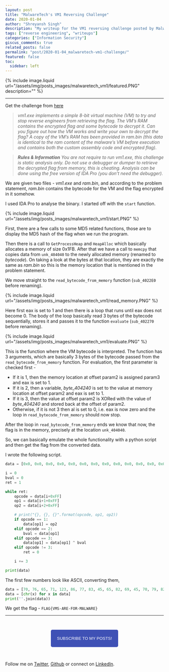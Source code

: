 ```yaml
---
layout: post
title: "MalwareTech's VM1 Reversing Challenge"
date: 2020-01-04
author: "Shreyansh Singh"
description: "My writeup for the VM1 reversing challenge posted by MalwareTech on his website."
tags: ["reverse engineering", "writeups"]
categories: ["Information Security"]
giscus_comments: true
related_posts: false
permalink: "post/2020-01-04_malwaretech-vm1-challenge/"
featured: false
toc:
  sidebar: left
---
```


{% include image.liquid url="/assets/img/posts_images/malwaretech_vm1/featured.PNG" description="" %}

----

Get the challenge from [here](https://www.malwaretech.com/vm1)

> *vm1.exe implements a simple 8-bit virtual machine (VM) to try and stop reverse engineers from retrieving the flag. The VM’s RAM contains the encrypted flag and some bytecode to decrypt it. Can you figure out how the VM works and write your own to decrypt the flag? A copy of the VM’s RAM has been provided in ram.bin (this data is identical to the ram content of the malware’s VM before execution and contains both the custom assembly code and encrypted flag).*

> _**Rules & Information**
> You are not require to run vm1.exe, this challenge is static analysis only.
> Do not use a debugger or dumper to retrieve the decrypted flag from memory, this is cheating.
> Analysis can be done using the free version of IDA Pro (you don’t need the debugger)._

We are given two files - *vm1.exe* and *ram.bin*, and according to the problem statement, *ram.bin* contains the bytecode for the VM and the flag encrypted in it somehow.

I used IDA Pro to analyse the binary. I started off with the `start` function.

{% include image.liquid url="/assets/img/posts_images/malwaretech_vm1/start.PNG" %}

First, there are a few calls to some MD5 related functions, those are to display the MD5 hash of the flag when we run the program. 

Then there is a call to `GetProcessHeap` and `HeapAlloc` which basically allocates a memory of size 0x1FB. After that we have a call to `memcpy` that copies data from `unk_404040` to the newly allocated memory (renamed to *bytecode*). On taking a look at the bytes at that location, they are exactly the same as *ram.bin* so this is the memory location that is mentioned in the problem statement.

We move straight to the `read_bytecode_from_memory` function (`sub_4022E0` before renaming).

{% include image.liquid url="/assets/img/posts_images/malwaretech_vm1/read_memory.PNG" %}

Here first eax is set to 1 and then there is a loop that runs until eax does not become 0. The body of the loop basically read 3 bytes of the bytecode sequentially, stores it and passes it to the function `evaluate` (`sub_402270` before renaming).

{% include image.liquid url="/assets/img/posts_images/malwaretech_vm1/evaluate.PNG" %}

This is the function where the VM bytecode is interpreted. The function has 3 arguments, which are basically 3 bytes of the bytecode passed from the `read_bytecode_from_memory` function. For evaluation, the first parameter is checked first -

* If it is 1, then the memory location at offset param2 is assigned param3 and eax is set to 1.
* If it is 2, then a variable, *byte_404240* is set to the value at memory location at offset param2 and eax is set to 1.
* If it is 3, then the value at offset param2 is XORed with the value of *byte_404240* and stored back at the offset of param2.
* Otherwise, if it is not 3 then al is set to 0, i.e. eax is now zero and the loop in `read_bytecode_from_memory` should now stop.

After the loop in `read_bytecode_from_memory` ends we know that now, the flag is in the memory, precisely at the location `unk_404040`.

So, we can basically emulate the whole functionality with a python script and then get the flag from the converted data.

I wrote the following script.

```python
data = [0x0, 0x0, 0x0, 0x0, 0x0, 0x0, 0x0, 0x0, 0x0, 0x0, 0x0, 0x0, 0x0, 0x0, 0x0, 0x0, 0x0, 0x0, 0x0, 0x0, 0x0, 0x0, 0x0, 0x0, 0x0, 0x0, 0x0, 0x0, 0x0, 0x0, 0x0, 0x0, 0x0DE, 0x7E, 0x7D, 0x55, 0x1E, 0x5, 0x0E6, 0x9F, 0x0E4, 0x0A6, 0x47, 0x50, 0x2, 0x1, 0x0C7, 0x0FC, 0x0CB, 0x60, 0x9, 0x0C6, 0x0E, 0x2E, 0x41, 0x65, 0x0A4, 0x0, 0x0, 0x0, 0x0, 0x0, 0x0, 0x0, 0x0, 0x0, 0x0, 0x0, 0x0, 0x0, 0x0, 0x0, 0x0, 0x0, 0x0, 0x0, 0x0, 0x0, 0x0, 0x0, 0x0, 0x0, 0x0, 0x0, 0x0, 0x0, 0x0, 0x0, 0x0, 0x0, 0x0, 0x0, 0x0, 0x0, 0x0, 0x0, 0x0, 0x0, 0x0, 0x0, 0x0, 0x0, 0x0, 0x0, 0x0, 0x0, 0x0, 0x0, 0x0, 0x0, 0x0, 0x0, 0x0, 0x0, 0x0, 0x0, 0x0, 0x0, 0x0, 0x0, 0x0, 0x0, 0x0, 0x0, 0x0, 0x0, 0x0, 0x0, 0x0, 0x0, 0x0, 0x0, 0x0, 0x0, 0x0, 0x0, 0x0, 0x0, 0x0, 0x0, 0x0, 0x0, 0x0, 0x0, 0x0, 0x0, 0x0, 0x0, 0x0, 0x0, 0x0, 0x0, 0x0, 0x0, 0x0, 0x0, 0x0, 0x0, 0x0, 0x0, 0x0, 0x0, 0x0, 0x0, 0x0, 0x0, 0x0, 0x0, 0x0, 0x0, 0x0, 0x0, 0x0, 0x0, 0x0, 0x0, 0x0, 0x0, 0x0, 0x0, 0x0, 0x0, 0x0, 0x0, 0x0, 0x0, 0x0, 0x0, 0x0, 0x0, 0x0, 0x0, 0x0, 0x0, 0x0, 0x0, 0x0, 0x0, 0x0, 0x0, 0x0, 0x0, 0x0, 0x0, 0x0, 0x0, 0x0, 0x0, 0x0, 0x0, 0x0, 0x0, 0x0, 0x0, 0x0, 0x0, 0x0, 0x0, 0x0, 0x0, 0x0, 0x0, 0x0, 0x0, 0x0, 0x0, 0x0, 0x0, 0x0, 0x0, 0x0, 0x0, 0x0, 0x0, 0x0, 0x0, 0x0, 0x0, 0x0, 0x0, 0x0, 0x0, 0x0, 0x0, 0x0, 0x0, 0x0, 0x0, 0x0, 0x0, 0x0, 0x0, 0x0, 0x0, 0x0, 0x1, 0x1D, 0x0BD, 0x1, 0x5, 0x53, 0x1, 0x12, 0x48, 0x1, 0x10, 0x0E6, 0x1, 0x13, 0x8A, 0x1, 0x0D, 0x47, 0x1, 0x16, 0x13, 0x1, 0x0A, 0x15, 0x1, 0x0, 0x98, 0x1, 0x2, 0x3C, 0x1, 0x18, 0x0D9, 0x1, 0x1A, 0x57, 0x1, 0x6, 0x0AB, 0x1, 0x1B, 0x0C6, 0x1, 0x1, 0x32, 0x1, 0x17, 0x20, 0x1, 0x15, 0x6F, 0x1, 0x11, 0x2D, 0x1, 0x8, 0x0C9, 0x1, 0x9, 0x0E7, 0x1, 0x3, 0x12, 0x1, 0x0C, 0x2F, 0x1, 0x0E, 0x88, 0x1, 0x19, 0x6C, 0x1, 0x4, 0x65, 0x1, 0x1E, 0x0AE, 0x1, 0x14, 0x59, 0x1, 0x1F, 0x91, 0x1, 0x1C, 0x5D, 0x1, 0x0F, 0x0AE, 0x1, 0x0B, 0x15, 0x1, 0x7, 0x0CC, 0x2, 0x20, 0x0, 0x3, 0x0, 0x0, 0x2, 0x21, 0x0, 0x3, 0x1, 0x0, 0x2, 0x22, 0x0, 0x3, 0x2, 0x0, 0x2, 0x23, 0x0, 0x3, 0x3, 0x0, 0x2, 0x24, 0x0, 0x3, 0x4, 0x0, 0x2, 0x25, 0x0, 0x3, 0x5, 0x0, 0x2, 0x26, 0x0, 0x3, 0x6, 0x0, 0x2, 0x27, 0x0, 0x3, 0x7, 0x0, 0x2, 0x28, 0x0, 0x3, 0x8, 0x0, 0x2, 0x29, 0x0, 0x3, 0x9, 0x0, 0x2, 0x2A, 0x0, 0x3, 0x0A, 0x0, 0x2, 0x2B, 0x0, 0x3, 0x0B, 0x0, 0x2, 0x2C, 0x0, 0x3, 0x0C, 0x0, 0x2, 0x2D, 0x0, 0x3, 0x0D, 0x0, 0x2, 0x2E, 0x0, 0x3, 0x0E, 0x0, 0x2, 0x2F, 0x0, 0x3, 0x0F, 0x0, 0x2, 0x30, 0x0, 0x3, 0x10, 0x0, 0x2, 0x31, 0x0, 0x3, 0x11, 0x0, 0x2, 0x32, 0x0, 0x3, 0x12, 0x0, 0x2, 0x33, 0x0, 0x3, 0x13, 0x0, 0x2, 0x34, 0x0, 0x3, 0x14, 0x0, 0x2, 0x35, 0x0, 0x3, 0x15, 0x0, 0x2, 0x36, 0x0, 0x3, 0x16, 0x0, 0x2, 0x37, 0x0, 0x3, 0x17, 0x0, 0x2, 0x38, 0x0, 0x3, 0x18, 0x0, 0x1, 0x19, 0x0, 0x4, 0x0, 0x0, 0x0]

i = 0
bval = 0
ret = 1

while ret:
	opcode = data[i+0xFF]
	op1 = data[i+1+0xFF]
	op2 = data[i+2+0xFF]

	# print("{}, {}, {}".format(opcode, op1, op2))
	if opcode == 1:
		data[op1] = op2
	elif opcode == 2:
		bval = data[op1]
	elif opcode == 3:
		data[op1] = data[op1] ^ bval
	elif opcode != 3:
		ret = 0

	i += 3

print(data)
```

The first few numbers look like ASCII, converting them, 

```python
data = [70, 76, 65, 71, 123, 86, 77, 83, 45, 65, 82, 69, 45, 70, 79, 82, 45, 77, 65, 76, 87, 65, 82, 69, 125]
data = [chr(x) for x in data]
print(''.join(data))
```

We get the flag - `FLAG{VMS-ARE-FOR-MALWARE}`

----

&nbsp;

<script type="text/javascript" src="//downloads.mailchimp.com/js/signup-forms/popup/unique-methods/embed.js" data-dojo-config="usePlainJson: true, isDebug: false"></script>

<!-- <button style="background-color: #70ab17; color: #1770AB" id="openpopup">Subscribe to my posts!</button> -->
<div class="button_cont" align="center"><button id="openpopup" class="example_a">Subscribe to my posts!</button></div>

<style>
    .example_a {
        color: #fff !important;
        text-transform: uppercase;
        text-decoration: none;
        background: #3f51b5;
        padding: 20px;
        border-radius: 5px;
        cursor: pointer;
        display: inline-block;
        border: none;
        transition: all 0.4s ease 0s;
    }

    .example_a:hover {
        background: #434343;
        letter-spacing: 1px;
        -webkit-box-shadow: 0px 5px 40px -10px rgba(0,0,0,0.57);
        -moz-box-shadow: 0px 5px 40px -10px rgba(0,0,0,0.57);
        box-shadow: 5px 40px -10px rgba(0,0,0,0.57);
        transition: all 0.4s ease 0s;
    }
</style>


<script type="text/javascript">

function showMailingPopUp() {
    window.dojoRequire(["mojo/signup-forms/Loader"], function(L) { L.start({"baseUrl":"mc.us4.list-manage.com","uuid":"0b10ac14f50d7f4e7d11cf26a","lid":"667a1bb3da","uniqueMethods":true}) })

    document.cookie = "MCPopupClosed=;path=/;expires=Thu, 01 Jan 1970 00:00:00 UTC";
}

document.getElementById("openpopup").onclick = function() {showMailingPopUp()};

</script>

&nbsp;  

<script data-name="BMC-Widget" data-cfasync="false" src="https://cdnjs.buymeacoffee.com/1.0.0/widget.prod.min.js" data-id="shreyanshsingh" data-description="Support me on Buy me a coffee!" data-message="" data-color="#FF5F5F" data-position="Right" data-x_margin="18" data-y_margin="18"></script>

Follow me on [Twitter](https://twitter.com/shreyansh_26), [Github](https://github.com/shreyansh26) or connect on [LinkedIn](https://www.linkedin.com/in/shreyansh26/).